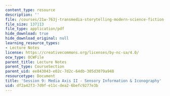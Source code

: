 ```yaml
---
content_type: resource
description: ''
file: /courses/21w-763j-transmedia-storytelling-modern-science-fiction-spring-2014/df2a42f37d9fe11cdea26befc9277e3b_MIT21W_763JS14_Session_9.pdf
file_size: 137113
file_type: application/pdf
hide_download: true
hide_download_original: null
learning_resource_types:
- Lecture Notes
license: https://creativecommons.org/licenses/by-nc-sa/4.0/
ocw_type: OCWFile
parent_title: Lecture Notes
parent_type: CourseSection
parent_uid: ee843043-e02c-7d2c-64db-305d3079a948
resourcetype: Document
title: 'Session 9: Media Axis II - Sensory Information & Iconography'
uid: df2a42f3-7d9f-e11c-dea2-6befc9277e3b
---
```

